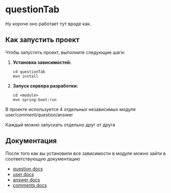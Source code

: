 
# questionTab


Ну короче оно работает тут вроде как.

## Как запустить проект

Чтобы запустить проект, выполните следующие шаги:

1. **Установка зависимостей:**
   ```
   cd questionTab
   mvn install
   ```

2. **Запуск сервера разработки:**
   ```
   cd <module>
   mvn spring-boot:run
   ```

В проекте используется 4 отдельных независимых модуля user/comment/question/answer 

Каждый можно запускать отдельно друг от друга



## Документация

После того как вы установили все зависимости в модуле можно зайти в соответствующую документацию
   - [question docs](http://127.0.0.1:8090/swagger-ui/index.html?configUrl=/v3/api-docs/swagger-config)
   - [user docs](http://127.0.0.1:8091/swagger-ui/index.html?configUrl=/v3/api-docs/swagger-config)
   - [answer docs](http://127.0.0.1:8093/swagger-ui/index.html?configUrl=/v3/api-docs/swagger-config)
   - [comments docs](http://127.0.0.1:8094/swagger-ui/index.html?configUrl=/v3/api-docs/swagger-config)
 
